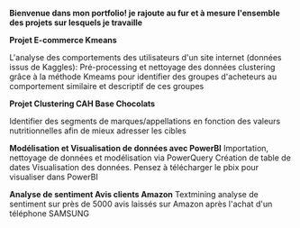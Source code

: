 **Bienvenue dans mon portfolio! je rajoute au fur et à mesure l'ensemble des projets sur lesquels je travaille**

**Projet E-commerce Kmeans**

L'analyse des comportements des utilisateurs d'un site internet (données issus de Kaggles):
Pré-processing et nettoyage des données
clustering grâce à la méthode Kmeams pour identifier des groupes d'acheteurs au comportement similaire
 et descriptif de ces groupes

 **Projet Clustering CAH Base Chocolats**

Identifier des segments de marques/appellations en fonction des valeurs nutritionnelles afin de mieux adresser les cibles

**Modélisation et Visualisation de données avec PowerBI**
Importation, nettoyage de données et modélisation via PowerQuery Création de table de dates Visualisation des données. Pensez à télécharger le pbix pour visualiser dans PowerBI


**Analyse de sentiment Avis clients Amazon**
Textmining analyse de sentiment sur près de 5000 avis laissés sur Amazon après l'achat d'un téléphone SAMSUNG
